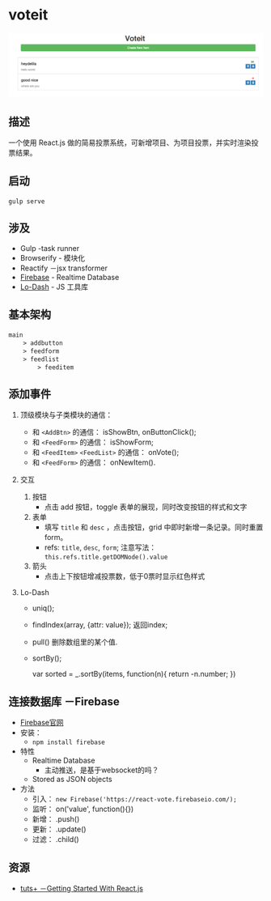 voteit
==========

![react-voting](imgs/react-voting.png)

## 描述

一个使用 React.js 做的简易投票系统，可新增项目、为项目投票，并实时渲染投票结果。

## 启动
`gulp serve`

## 涉及

- Gulp -task runner
- Browserify - 模块化
- Reactify －jsx transformer
- [Firebase](https://www.firebase.com/) - Realtime Database
- [Lo-Dash](https://lodash.com/docs) -  JS 工具库

## 基本架构

	main
		> addbutton
		> feedform
		> feedlist
			> feeditem

## 添加事件

1. 顶级模块与子类模块的通信：
	- 和 `<AddBtn>` 的通信： isShowBtn, onButtonClick();
	- 和 `<FeedForm>` 的通信： isShowForm;
	- 和 `<FeedItem>` `<FeedList>` 的通信： onVote();	
	- 和 `<FeedForm>` 的通信： onNewItem().

2. 交互
	1. 按钮
		- 点击 add 按钮，toggle 表单的展现，同时改变按钮的样式和文字
	2. 表单
		- 填写 `title` 和 `desc` ，点击按钮，grid 中即时新增一条记录。同时重置 form。
		- refs: `title`, `desc`, `form`; 注意写法： `this.refs.title.getDOMNode().value`
	3. 箭头
		- 点击上下按钮增减投票数，低于0票时显示红色样式

3. Lo-Dash
	- uniq();
	- findIndex(array, {attr: value}); 返回index;
	- pull() 删除数组里的某个值.
	- sortBy();

		var sorted = _.sortBy(items, function(n){
			return -n.number;
		})


## 连接数据库 －Firebase

- [Firebase官网](https://www.firebase.com/)
- 安装： 
	- `npm install firebase`
- 特性
	- Realtime Database
		- 主动推送，是基于websocket的吗？
	- Stored as JSON objects
- 方法
	- 引入： `new Firebase('https://react-vote.firebaseio.com/);`
	- 监听： on('value', function(){})
	- 新增： .push()
	- 更新： .update()
	- 过滤： .child()


## 资源

- [tuts+  －Getting Started With React.js](https://code.tutsplus.com/courses/getting-started-with-reactjs/lessons/jsx-vs-reactdom)